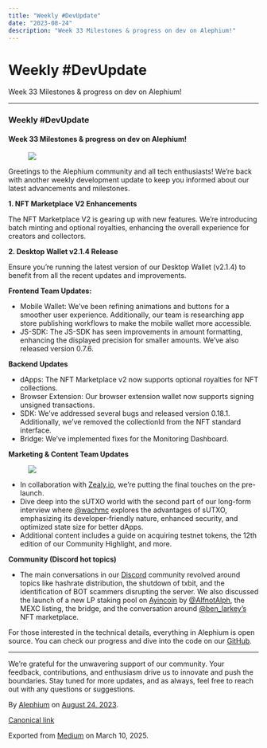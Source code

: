 ```yaml
---
title: "Weekly #DevUpdate"
date: "2023-08-24"
description: "Week 33 Milestones & progress on dev on Alephium!"
---
```


<div>

# Weekly \#DevUpdate

</div>

<div class="section p-summary" field="subtitle">

Week 33 Milestones & progress on dev on Alephium!

</div>

<div class="section e-content" field="body">

<div id="f479" class="section section section--body section--first">

<div class="section-divider">

------------------------------------------------------------------------

</div>

<div class="section-content">

<div class="section-inner sectionLayout--insetColumn">

### Weekly \#DevUpdate

#### Week 33 Milestones & progress on dev on Alephium!

<figure id="0440" class="graf graf--figure graf-after--h4">
<img src="https://cdn-images-1.medium.com/max/800/1*RDp8nrAwMRoNXENSb9EuLg.png" class="graf-image" data-image-id="1*RDp8nrAwMRoNXENSb9EuLg.png" data-width="512" data-height="512" data-is-featured="true" />
</figure>

Greetings to the Alephium community and all tech enthusiasts! We’re back with another weekly development update to keep you informed about our latest advancements and milestones.

**1. NFT Marketplace V2 Enhancements**

The NFT Marketplace V2 is gearing up with new features. We’re introducing batch minting and optional royalties, enhancing the overall experience for creators and collectors.

**2. Desktop Wallet v2.1.4 Release**

Ensure you’re running the latest version of our Desktop Wallet (v2.1.4) to benefit from all the recent updates and improvements.

**Frontend Team Updates:**

- <span id="c899">Mobile Wallet: We’ve been refining animations and buttons for a smoother user experience. Additionally, our team is researching app store publishing workflows to make the mobile wallet more accessible.</span>
- <span id="c1d0">JS-SDK: The JS-SDK has seen improvements in amount formatting, enhancing the displayed precision for smaller amounts. We’ve also released version 0.7.6.</span>

**Backend Updates**

- <span id="b309">dApps: The NFT Marketplace v2 now supports optional royalties for NFT collections.</span>
- <span id="c364">Browser Extension: Our browser extension wallet now supports signing unsigned transactions.</span>
- <span id="07de">SDK: We’ve addressed several bugs and released version 0.18.1. Additionally, we’ve removed the collectionId from the NFT standard interface.</span>
- <span id="3dc2">Bridge: We’ve implemented fixes for the Monitoring Dashboard.</span>

**Marketing & Content Team Updates**

<figure id="2221" class="graf graf--figure graf-after--p">
<img src="https://cdn-images-1.medium.com/max/800/1*tie4jcLpdbgudeBfpqGc8w.png" class="graf-image" data-image-id="1*tie4jcLpdbgudeBfpqGc8w.png" data-width="1920" data-height="1080" />
</figure>

- <span id="4ea0">In collaboration with <a href="https://twitter.com/zealy_io" class="markup--anchor markup--li-anchor" data-href="https://twitter.com/zealy_io" rel="noopener" target="_blank">Zealy.io</a>, we’re putting the final touches on the pre-launch.</span>
- <span id="9467">Dive deep into the sUTXO world with the second part of our long-form interview where <a href="https://twitter.com/wachmc" class="markup--anchor markup--li-anchor" data-href="https://twitter.com/wachmc" rel="noopener" target="_blank">@wachmc</a> explores the advantages of sUTXO, emphasizing its developer-friendly nature, enhanced security, and optimized state size for better dApps.</span>
- <span id="8f29">Additional content includes a guide on acquiring testnet tokens, the 12th edition of our Community Highlight, and more.</span>

**Community (Discord hot topics)**

- <span id="79b6">The main conversations in our <a href="https://discord.com/" class="markup--anchor markup--li-anchor" data-href="https://discord.com/" rel="noopener" target="_blank">Discord</a> community revolved around topics like hashrate distribution, the shutdown of txbit, and the identification of BOT scammers disrupting the server. We also discussed the launch of a new LP staking pool on <a href="https://twitter.com/ayincoin" class="markup--anchor markup--li-anchor" data-href="https://twitter.com/ayincoin" rel="noopener" target="_blank">Ayincoin</a> by <a href="https://twitter.com/AlfnotAlph" class="markup--anchor markup--li-anchor" data-href="https://twitter.com/AlfnotAlph" rel="noopener" target="_blank">@AlfnotAlph</a>, the MEXC listing, the bridge, and the conversation around <a href="https://twitter.com/ben_larkey" class="markup--anchor markup--li-anchor" data-href="https://twitter.com/ben_larkey" rel="noopener" target="_blank">@ben_larkey’s</a> NFT marketplace.</span>

For those interested in the technical details, everything in Alephium is open source. You can check our progress and dive into the code on our <a href="https://github.com/alephium" class="markup--anchor markup--p-anchor" data-href="https://github.com/alephium" rel="noopener" target="_blank">GitHub</a>.

</div>

</div>

</div>

<div id="1c46" class="section section section--body section--last">

<div class="section-divider">

------------------------------------------------------------------------

</div>

<div class="section-content">

<div class="section-inner sectionLayout--insetColumn">

We’re grateful for the unwavering support of our community. Your feedback, contributions, and enthusiasm drive us to innovate and push the boundaries. Stay tuned for more updates, and as always, feel free to reach out with any questions or suggestions.

</div>

</div>

</div>

</div>

By <a href="https://medium.com/@alephium" class="p-author h-card">Alephium</a> on [August 24, 2023](https://medium.com/p/d04d13c2f12).

<a href="https://medium.com/@alephium/weekly-devupdate-d04d13c2f12" class="p-canonical">Canonical link</a>

Exported from [Medium](https://medium.com) on March 10, 2025.
